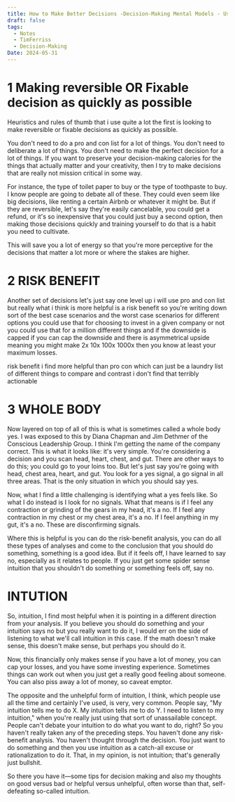 ```yaml
---
title: How to Make Better Decisions -Decision-Making Mental Models - Using Intuition | Tim Ferriss
draft: false
tags:
  - Notes
  - TimFerriss
  - Decision-Making
Date: 2024-05-31
---
```

# 1 Making reversible OR Fixable decision as quickly as possible

Heuristics and rules of thumb that i use quite a lot the first is looking to make reversible or fixable decisions as quickly as possible.

You don't need to do a pro and con list for a lot of things. You don't need to deliberate a lot of things. You don't need to make the perfect decision for a lot of things. If you want to preserve your decision-making calories for the things that actually matter and your creativity, then I try to make decisions that are really not mission critical in some way.

For instance, the type of toilet paper to buy or the type of toothpaste to buy. I know people are going to debate all of these. They could even seem like big decisions, like renting a certain Airbnb or whatever it might be. But if they are reversible, let's say they're easily cancelable, you could get a refund, or it's so inexpensive that you could just buy a second option, then making those decisions quickly and training yourself to do that is a habit you need to cultivate.

This will save you a lot of energy so that you're more perceptive for the decisions that matter a lot more or where the stakes are higher.

# 2 RISK BENEFIT

Another set of decisions let's just say one level up i will use pro and con list but really what i think is more helpful is a risk benefit so you're writing down sort of the best case scenarios and the worst case scenarios for different options you could use that for choosing to invest in a given company or not you could use that for a million different things and if the downside is capped if 
you can cap the downside and there is asymmetrical upside meaning you might make 2x 10x 100x 1000x then you know at least your maximum losses.

risk benefit i find more helpful than pro con which can just be a laundry list of different things to compare and contrast i don't find that terribly actionable

# 3 WHOLE BODY

Now layered on top of all of this is what is sometimes called a whole body yes. I was exposed to this by Diana Chapman and Jim Dethmer of the Conscious Leadership Group. I think I'm getting the name of the company correct. This is what it looks like: it's very simple. You're considering a decision and you scan head, heart, chest, and gut. There are other ways to do this; you could go to your loins too. But let's just say you're going with head, chest area, heart, and gut. You look for a yes signal, a go signal in all three areas. That is the only situation in which you should say yes.

Now, what I find a little challenging is identifying what a yes feels like. So what I do instead is I look for no signals. What that means is if I feel any contraction or grinding of the gears in my head, it's a no. If I feel any contraction in my chest or my chest area, it's a no. If I feel anything in my gut, it's a no. These are disconfirming signals.

Where this is helpful is you can do the risk-benefit analysis, you can do all these types of analyses and come to the conclusion that you should do something, something is a good idea. But if it feels off, I have learned to say no, especially as it relates to people. If you just get some spider sense intuition that you shouldn't do something or something feels off, say no.

# INTUTION

So, intuition, I find most helpful when it is pointing in a different direction from your analysis. If you believe you should do something and your intuition says no but you really want to do it, I would err on the side of listening to what we'll call intuition in this case. If the math doesn't make sense, this doesn't make sense, but perhaps you should do it.

Now, this financially only makes sense if you have a lot of money, you can cap your losses, and you have some investing experience. Sometimes things can work out when you just get a really good feeling about someone. You can also piss away a lot of money, so caveat emptor.

The opposite and the unhelpful form of intuition, I think, which people use all the time and certainly I've used, is very, very common. People say, "My intuition tells me to do X. My intuition tells me to do Y. I need to listen to my intuition," when you're really just using that sort of unassailable concept. People can't debate your intuition to do what you want to do, right? So you haven't really taken any of the preceding steps. You haven't done any risk-benefit analysis. You haven't thought through the decision. You just want to do something and then you use intuition as a catch-all excuse or rationalization to do it. That, in my opinion, is not intuition; that's generally just bullshit.

So there you have it—some tips for decision making and also my thoughts on good versus bad or helpful versus unhelpful, often worse than that, self-defeating so-called intuition.